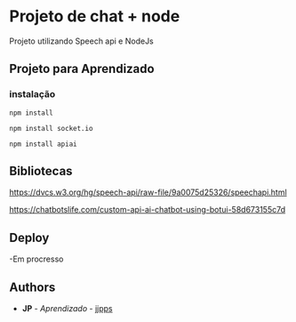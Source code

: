 # Projeto de chat + node

Projeto utilizando Speech api e NodeJs

## Projeto para Aprendizado

### instalação
```
npm install

npm install socket.io 

npm install apiai
```

## Bibliotecas

https://dvcs.w3.org/hg/speech-api/raw-file/9a0075d25326/speechapi.html

https://chatbotslife.com/custom-api-ai-chatbot-using-botui-58d673155c7d


## Deploy

-Em procresso


## Authors

* **JP** - *Aprendizado* - [jjpps](https://github.com/jjpps)







